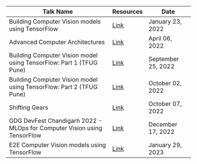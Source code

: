 | Talk Name | Resources | Date |
| --------- | --------- | ---- |
|Building Computer Vision models using TensorFlow| [Link](https://github.com/NSTiwari/CommunityTalks/blob/main/Building%20Computer%20Visions%20models%20using%20TensorFlow.pdf) | January 23, 2022 |
|Advanced Computer Architectures| [Link](https://github.com/NSTiwari/CommunityTalks/blob/main/Advanced%20Computer%20Architectures.pdf) |April 06, 2022 |
|Building Computer Vision model using TensorFlow: Part 1 (TFUG Pune) | [Link](https://www.meetup.com/en-AU/tensorflow-user-group-pune/events/288577307/)|September 25, 2022|
|Building Computer Vision model using TensorFlow: Part 2 (TFUG Pune) | [Link](https://www.meetup.com/tensorflow-user-group-pune/events/288577357/)|October 02, 2022|
|Shifting Gears | [Link](https://github.com/NSTiwari/CommunityTalks/blob/main/Shifting%20Gears.pdf)|October 07, 2022|
|GDG DevFest Chandigarh 2022 - MLOps for Computer Vision using TensorFlow | [Link](https://github.com/NSTiwari/CommunityTalks/blob/main/DevFest%20Chandigarh%202022%20-%20MLOps%20for%20Computer%20Vision%20using%20TensorFlow.pdf) | December 17, 2022|
|E2E Computer Vision models using TensorFlow| [Link](https://github.com/NSTiwari/CommunityTalks/blob/main/AIML%20Meetup%20-%20Google%20Bangalore.pdf) | January 29, 2023|

